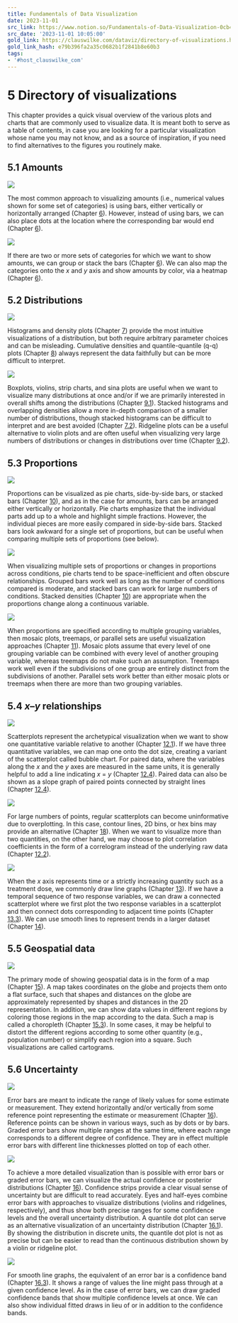 ```yaml
---
title: Fundamentals of Data Visualization
date: 2023-11-01
src_link: https://www.notion.so/Fundamentals-of-Data-Visualization-0cb4a227a66f4367a6aa1588140bb3bc
src_date: '2023-11-01 10:05:00'
gold_link: https://clauswilke.com/dataviz/directory-of-visualizations.html#distributions
gold_link_hash: e79b396fa2a35c0682b1f2841b8e60b3
tags:
- '#host_clauswilke_com'
---
```



5 Directory of visualizations
=============================


This chapter provides a quick visual overview of the various plots and charts that are commonly used to visualize data. It is meant both to serve as a table of contents, in case you are looking for a particular visualization whose name you may not know, and as a source of inspiration, if you need to find alternatives to the figures you routinely make.



5.1 Amounts
-----------


![](directory_of_visualizations_files/figure-html/amounts-1.png)


The most common approach to visualizing amounts (i.e., numerical values shown for some set of categories) is using bars, either vertically or horizontally arranged (Chapter [6](visualizing-amounts.html#visualizing-amounts)). However, instead of using bars, we can also place dots at the location where the corresponding bar would end (Chapter [6](visualizing-amounts.html#visualizing-amounts)).


![](directory_of_visualizations_files/figure-html/amounts_multi-1.png)


If there are two or more sets of categories for which we want to show amounts, we can group or stack the bars (Chapter [6](visualizing-amounts.html#visualizing-amounts)). We can also map the categories onto the *x* and *y* axis and show amounts by color, via a heatmap (Chapter [6](visualizing-amounts.html#visualizing-amounts)).




5.2 Distributions
-----------------


![](directory_of_visualizations_files/figure-html/single-distributions-1.png)


Histograms and density plots (Chapter [7](histograms-density-plots.html#histograms-density-plots)) provide the most intuitive visualizations of a distribution, but both require arbitrary parameter choices and can be misleading. Cumulative densities and quantile-quantile (q-q) plots (Chapter [8](ecdf-qq.html#ecdf-qq)) always represent the data faithfully but can be more difficult to interpret.


![](directory_of_visualizations_files/figure-html/multiple-distributions-1.png)


Boxplots, violins, strip charts, and sina plots are useful when we want to visualize many distributions at once and/or if we are primarily interested in overall shifts among the distributions (Chapter [9.1](boxplots-violins.html#boxplots-violins-vertical)). Stacked histograms and overlapping densities allow a more in-depth comparison of a smaller number of distributions, though stacked histograms can be difficult to interpret and are best avoided (Chapter [7.2](histograms-density-plots.html#multiple-histograms-densities)). Ridgeline plots can be a useful alternative to violin plots and are often useful when visualizing very large numbers of distributions or changes in distributions over time (Chapter [9.2](boxplots-violins.html#boxplots-violins-horizontal)).




5.3 Proportions
---------------


![](directory_of_visualizations_files/figure-html/proportions-1.png)


Proportions can be visualized as pie charts, side-by-side bars, or stacked bars (Chapter [10](visualizing-proportions.html#visualizing-proportions)), and as in the case for amounts, bars can be arranged either vertically or horizontally. Pie charts emphasize that the individual parts add up to a whole and highlight simple fractions. However, the individual pieces are more easily compared in side-by-side bars. Stacked bars look awkward for a single set of proportions, but can be useful when comparing multiple sets of proportions (see below).


![](directory_of_visualizations_files/figure-html/proportions-comp-1.png)


When visualizing multiple sets of proportions or changes in proportions across conditions, pie charts tend to be space-inefficient and often obscure relationships. Grouped bars work well as long as the number of conditions compared is moderate, and stacked bars can work for large numbers of conditions. Stacked densities (Chapter [10](visualizing-proportions.html#visualizing-proportions)) are appropriate when the proportions change along a continuous variable.


![](directory_of_visualizations_files/figure-html/proportions-multi-1.png)


When proportions are specified according to multiple grouping variables, then mosaic plots, treemaps, or parallel sets are useful visualization approaches (Chapter [11](nested-proportions.html#nested-proportions)). Mosaic plots assume that every level of one grouping variable can be combined with every level of another grouping variable, whereas treemaps do not make such an assumption. Treemaps work well even if the subdivisions of one group are entirely distinct from the subdivisions of another. Parallel sets work better than either mosaic plots or treemaps when there are more than two grouping variables.




5.4 *x*–*y* relationships
-------------------------


![](directory_of_visualizations_files/figure-html/basic-scatter-1.png)


Scatterplots represent the archetypical visualization when we want to show one quantitative variable relative to another (Chapter [12.1](visualizing-associations.html#associations-scatterplots)). If we have three quantitative variables, we can map one onto the dot size, creating a variant of the scatterplot called bubble chart. For paired data, where the variables along the *x* and the *y* axes are measured in the same units, it is generally helpful to add a line indicating *x* = *y* (Chapter [12.4](visualizing-associations.html#associations-paired-data)). Paired data can also be shown as a slope graph of paired points connected by straight lines (Chapter [12.4](visualizing-associations.html#associations-paired-data)).


![](directory_of_visualizations_files/figure-html/xy-binning-1.png)


For large numbers of points, regular scatterplots can become uninformative due to overplotting. In this case, contour lines, 2D bins, or hex bins may provide an alternative (Chapter [18](overlapping-points.html#overlapping-points)). When we want to visualize more than two quantities, on the other hand, we may choose to plot correlation coefficients in the form of a correlogram instead of the underlying raw data (Chapter [12.2](visualizing-associations.html#associations-correlograms)).


![](directory_of_visualizations_files/figure-html/xy-lines-1.png)


When the *x* axis represents time or a strictly increasing quantity such as a treatment dose, we commonly draw line graphs (Chapter [13](time-series.html#time-series)). If we have a temporal sequence of two response variables, we can draw a connected scatterplot where we first plot the two response variables in a scatterplot and then connect dots corresponding to adjacent time points (Chapter [13.3](time-series.html#time-series-connected-scatter)). We can use smooth lines to represent trends in a larger dataset (Chapter [14](visualizing-trends.html#visualizing-trends)).



5.5 Geospatial data
-------------------


![](directory_of_visualizations_files/figure-html/geospatial-1.png)


The primary mode of showing geospatial data is in the form of a map (Chapter [15](geospatial-data.html#geospatial-data)). A map takes coordinates on the globe and projects them onto a flat surface, such that shapes and distances on the globe are approximately represented by shapes and distances in the 2D representation. In addition, we can show data values in different regions by coloring those regions in the map according to the data. Such a map is called a choropleth (Chapter [15.3](geospatial-data.html#choropleth-mapping)). In some cases, it may be helpful to distort the different regions according to some other quantity (e.g., population number) or simplify each region into a square. Such visualizations are called cartograms.



5.6 Uncertainty
---------------


![](directory_of_visualizations_files/figure-html/errorbars-1.png)


Error bars are meant to indicate the range of likely values for some estimate or measurement. They extend horizontally and/or vertically from some reference point representing the estimate or measurement (Chapter [16](visualizing-uncertainty.html#visualizing-uncertainty)). Reference points can be shown in various ways, such as by dots or by bars. Graded error bars show multiple ranges at the same time, where each range corresponds to a different degree of confidence. They are in effect multiple error bars with different line thicknesses plotted on top of each other.


![](directory_of_visualizations_files/figure-html/confidence-dists-1.png)


To achieve a more detailed visualization than is possible with error bars or graded error bars, we can visualize the actual confidence or posterior distributions (Chapter [16](visualizing-uncertainty.html#visualizing-uncertainty)). Confidence strips provide a clear visual sense of uncertainty but are difficult to read accurately. Eyes and half-eyes combine error bars with approaches to visualize distributions (violins and ridgelines, respectively), and thus show both precise ranges for some confidence levels and the overall uncertainty distribution. A quantile dot plot can serve as an alternative visualization of an uncertainty distribution (Chapter [16.1](visualizing-uncertainty.html#frequency-framing)). By showing the distribution in discrete units, the quantile dot plot is not as precise but can be easier to read than the continuous distribution shown by a violin or ridgeline plot.


![](directory_of_visualizations_files/figure-html/confidence-bands-1.png)


For smooth line graphs, the equivalent of an error bar is a confidence band (Chapter [16.3](visualizing-uncertainty.html#uncertainty-curve-fits)). It shows a range of values the line might pass through at a given confidence level. As in the case of error bars, we can draw graded confidence bands that show multiple confidence levels at once. We can also show individual fitted draws in lieu of or in addition to the confidence bands.